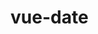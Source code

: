 # vue-date
<!-- 从父子间传值，非父子间传值 理解Vuex的含义以及用法 -->
<!-- 此项目用vue-cli3.x版本进行项目的搭建 -->
<!-- 此项目运用了用到了Router Store，引入以及安装在这里不在赘述 -->
<!-- 第一：home组件，about组件 为同级组件（为实现非父子关系的组件传值） -->
<!-- home组件 与 HelloWorld 组件 为 父子组件 （实现父子组件之间传值） -->
<!-- home组件作为父组件 如何与子组件通信？ 模板（子组件）个人理解（自定义标签） -->
<!-- home父组件 在data里定义值，在模板中显示，传递给子组件 需要在子组件的标签中绑定属性 -->
<!-- HelloWorld子组件定义props属性，接受父组件绑定的属性，用插值表达式获取父组件的值-->

<!-- 子传父 -->
<!-- 在子组件中定义一个方法，利用$emit传值 -->
<!-- 在父组件中利用绑定事件的方式，进行值得获取，并赋值给父组件 -->

<!-- 非父子传值 -->
<!-- 可以利用父传根，根传子的方式（这里就不在详细写了，有点复杂） -->
<!-- 利用Vue的bus事件总线进行非父子的传值  在watch中监听属性，进行传值，用$emit-->
<!-- 接受值利用$on,并把参数赋值 -->

<!-- 最后就是Vuex传值了，利用state，mutations 进行对应的传值 -->
<!-- 在此项目中不同以往，input输入框中的值在非父子组件间传递 -->
<!-- 总结：首先监听ｖ－ｍｏｄｅｌ中的值，用ｗａｔｃｈ进行监听，检测输入的值的改变，进行传递 -->
<!-- 监听值得改变进行传值，在页面中显示 -->
<!-- 这里踩过的坑：首先计算属性是不能更改值，在store仓库里的值，通过计算属性的值进行一个承接作用，在也页面中拿到这个值，通过监听进行改变 -->
<!-- 在监听中去改变这个值进行传递 -->

<!-- ｍａｐＳｔａｔｅ，ｍａｐＭｕｔａｔｉｏｎｓ　更加简单对于传值的写法，在代码中都有显示 -->